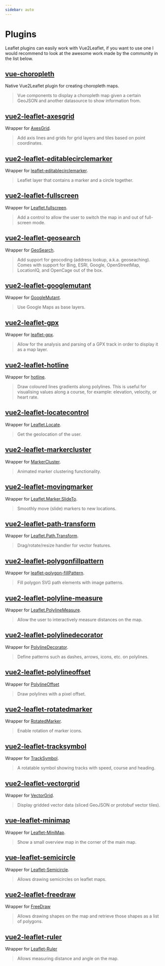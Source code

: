 ```yaml
---
sidebar: auto
---
```


# Plugins

Leaflet plugins can easily work with Vue2Leaflet, if you want to use one I would recommend to look at the awesome work made by the community in the list below.

## [vue-choropleth](https://github.com/voluntadpear/vue-choropleth)

Native Vue2Leaflet plugin for creating choropleth maps.

> Vue components to display a choropleth map given a certain GeoJSON and another datasource to show information from.

## [vue2-leaflet-axesgrid](https://github.com/mudin/vue2-leaflet-axesgrid)

Wrapper for [AxesGrid](https://github.com/mudin/Leaflet.AxesGrid).

> Add axis lines and grids for grid layers and tiles based on point coordinates.

## [vue2-leaflet-editablecirclemarker](https://github.com/cualbondi/vue2-leaflet-editablecirclemarker)

Wrapper for [leaflet-editablecirclemarker](https://github.com/cualbondi/leaflet-editablecirclemarker).

> Leaflet layer that contains a marker and a circle together.

## [vue2-leaflet-fullscreen](https://github.com/mikeu/vue2-leaflet-fullscreen)

Wrapper for [Leaflet.fullscreen](https://github.com/Leaflet/Leaflet.fullscreen).

> Add a control to allow the user to switch the map in and out of full-screen mode.

## [vue2-leaflet-geosearch](https://github.com/fega/vue2-leaflet-geosearch)

Wrapper for [GeoSearch](https://github.com/smeijer/leaflet-geosearch).

> Add support for geocoding (address lookup, a.k.a. geoseaching). Comes with support for Bing, ESRI, Google, OpenStreetMap, LocationIQ, and OpenCage out of the box.

## [vue2-leaflet-googlemutant](https://github.com/jperelli/vue2-leaflet-googlemutant)

Wrapper for [GoogleMutant](https://gitlab.com/IvanSanchez/Leaflet.GridLayer.GoogleMutant).

> Use Google Maps as base layers.

## [vue2-leaflet-gpx](https://github.com/tdcook/vue2-leaflet-gpx)

Wrapper for [leaflet-gpx](https://github.com/mpetazzoni/leaflet-gpx).

> Allow for the analysis and parsing of a GPX track in order to display it as a map layer.

## [vue2-leaflet-hotline](https://github.com/ikmolbo/vue2-leaflet-hotline)

Wrapper for [hotline](https://github.com/iosphere/Leaflet.hotline).

> Draw coloured lines gradients along polylines. This is useful for visualising values along a course, for example: elevation, velocity, or heart rate.

## [vue2-leaflet-locatecontrol](https://github.com/vUdav/vue2-leaflet-locatecontrol)

Wrapper for [Leaflet.Locate](https://github.com/domoritz/leaflet-locatecontrol).

> Get the geolocation of the user.

## [vue2-leaflet-markercluster](https://github.com/jperelli/vue2-leaflet-markercluster)

Wrapper for [MarkerCluster](https://github.com/Leaflet/Leaflet.markercluster).

> Animated marker clustering functionality.

## [vue2-leaflet-movingmarker](https://github.com/LouisMazel/vue2-leaflet-movingmarker)

Wrapper for [Leaflet.Marker.SlideTo](https://gitlab.com/IvanSanchez/Leaflet.Marker.SlideTo).

> Smoothly move (slide) markers to new locations.

## [vue2-leaflet-path-transform](https://github.com/imudin/vue2-leaflet-path-transform)

Wrapper for [Leaflet.Path.Transform](https://github.com/w8r/Leaflet.Path.Transform).

> Drag/rotate/resize handler for vector features.

## [vue2-leaflet-polygonfillpattern](https://github.com/guillaumejounel/vue2-leaflet-polygonfillpattern)

Wrapper for [leaflet-polygon-fillPattern](https://github.com/lwsu/leaflet-polygon-fillPattern).

> Fill polygon SVG path elements with image patterns.

## [vue2-leaflet-polyline-measure](https://github.com/mikeu/vue2-leaflet-polyline-measure)

Wrapper for [Leaflet.PolylineMeasure](https://github.com/ppete2/Leaflet.PolylineMeasure).

> Allow the user to interactively measure distances on the map.

## [vue2-leaflet-polylinedecorator](https://github.com/jperelli/vue2-leaflet-polylinedecorator)

Wrapper for [PolylineDecorator](https://github.com/bbecquet/Leaflet.PolylineDecorator).

> Define patterns such as dashes, arrows, icons, etc. on polylines.

## [vue2-leaflet-polylineoffset](https://github.com/vue-leaflet/vue2-leaflet-polylineoffset)

Wrapper for [PolylineOffset](https://github.com/bbecquet/Leaflet.PolylineOffset)

> Draw polylines with a pixel offset.

## [vue2-leaflet-rotatedmarker](https://github.com/imudin/vue2-leaflet-rotatedmarker)

Wrapper for [RotatedMarker](https://github.com/bbecquet/Leaflet.RotatedMarker).

> Enable rotation of marker icons.

## [vue2-leaflet-tracksymbol](https://github.com/ais-one/vue2-leaflet-tracksymbol)

Wrapper for [TrackSymbol](https://github.com/lethexa/leaflet-tracksymbol).

> A rotatable symbol showing tracks with speed, course and heading.

## [vue2-leaflet-vectorgrid](https://github.com/tesselo/vue2-leaflet-vectorgrid)

Wrapper for [VectorGrid](https://github.com/Leaflet/Leaflet.VectorGrid).

> Display gridded vector data (sliced GeoJSON or protobuf vector tiles).

## [vue-leaflet-minimap](https://github.com/patrickcate/vue-leaflet-minimap)

Wrapper for [Leaflet-MiniMap](https://github.com/Norkart/Leaflet-MiniMap).

> Show a small overview map in the corner of the main map.

## [vue-leaflet-semicircle](https://github.com/OBrown92/vue2-leaflet-semicircle)

Wrapper for [Leaflet-Semicircle](https://github.com/jieter/Leaflet-semicircle).

> Allows drawing semicircles on leaflet maps.

## [vue2-leaflet-freedraw](https://github.com/Esurnir/vue2-leaflet-freedraw)

Wrapper for [FreeDraw](https://github.com/Wildhoney/Leaflet.FreeDraw)

> Allows drawing shapes on the map and retrieve those shapes as a list of polygons.

## [vue2-leaflet-ruler](https://github.com/panbak/vue2-leaflet-ruler)

Wrapper for [Leaflet-Ruler](https://github.com/gokertanrisever/leaflet-ruler)

> Allows measuring distance and angle on the map.
